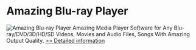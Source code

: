 # Amazing Blu-ray Player
![Amazing Blu-ray Player](https://mycommerce.akamaized.net/api/pimages/P300864172/BIG/300864172.PNG)
Amazing Media Player Software for Any Blu-ray/DVD/3D/HD/SD Videos, Movies and Audio Files, Songs With Amazing Output Quality.
[>> Detailed information](https://secure.shareit.com/shareit/product.html?productid=300864172&affiliateid=200057808)